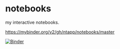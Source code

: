 # notebooks
my interactive notebooks.

https://mybinder.org/v2/gh/ntapp/notebooks/master

[![Binder](https://mybinder.org/badge.svg)](https://mybinder.org/v2/gh/ntapp/notebooks/master)

